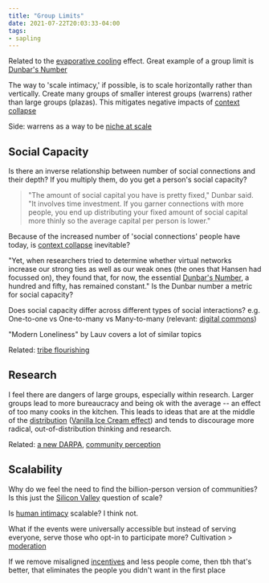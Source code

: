 ```yaml
---
title: "Group Limits"
date: 2021-07-22T20:03:33-04:00
tags:
- sapling
---
```


Related to the [evaporative cooling](thoughts/evaporative%20cooling.md) effect. Great example of a group limit is [Dunbar's Number](thoughts/Dunbar's%20Number.md)

The way to 'scale intimacy,' if possible, is to scale horizontally rather than vertically. Create many groups of smaller interest groups (warrens) rather than large groups (plazas).  This mitigates negative impacts of [context collapse](posts/context-collapse.md)

Side: warrens as a way to be [niche at scale](thoughts/niche%20at%20scale.md)

## Social Capacity
Is there an inverse relationship between number of social connections and their depth? If you multiply them, do you get a person's social capacity?

> "The amount of social capital you have is pretty fixed," Dunbar said. "It involves time investment. If you garner connections with more people, you end up distributing your fixed amount of social capital more thinly so the average capital per person is lower."

Because of the increased number of 'social connections' people have today, is [context collapse](posts/images/framing/context-collapse.png) inevitable?

"Yet, when researchers tried to determine whether virtual networks increase our strong ties as well as our weak ones (the ones that Hansen had focussed on), they found that, for now, the essential [Dunbar's Number](thoughts/Dunbar's%20Number.md), a hundred and fifty, has remained constant." Is the Dunbar number a metric for social capacity?

Does social capacity differ across different types of social interactions? e.g. One-to-one vs One-to-many vs Many-to-many (relevant: [digital commons](thoughts/digital%20commons.md))

"Modern Loneliness" by Lauv covers a lot of similar topics

Related: [tribe flourishing](thoughts/tribe%20flourishing.md)

## Research
I feel there are dangers of large groups, especially within research. Larger groups lead to more bureaucracy and being ok with the average -- an effect of too many cooks in the kitchen. This leads to ideas that are at the middle of the [distribution](thoughts/data%20distributions.md) ([Vanilla Ice Cream effect](thoughts/Vanilla%20Ice%20Cream%20effect.md)) and tends to discourage more radical, out-of-distribution thinking and research.

Related: [a new DARPA](thoughts/new%20DARPA.md), [community perception](thoughts/communities.md)

## Scalability
Why do we feel the need to find the billion-person version of communities? Is this just the [Silicon Valley](thoughts/Unrepeatable%20Miracle%20of%20Silicon%20Valley.md) question of scale?

Is [human intimacy](thoughts/friendship.md) scalable? I think not.

What if the events were universally accessible but instead of serving everyone, serve those who opt-in to participate more? Cultivation > [moderation](thoughts/Moderation.md)

If we remove misaligned [incentives](thoughts/incentives.md) and less people come, then tbh that's better, that eliminates the people you didn't want in the first place